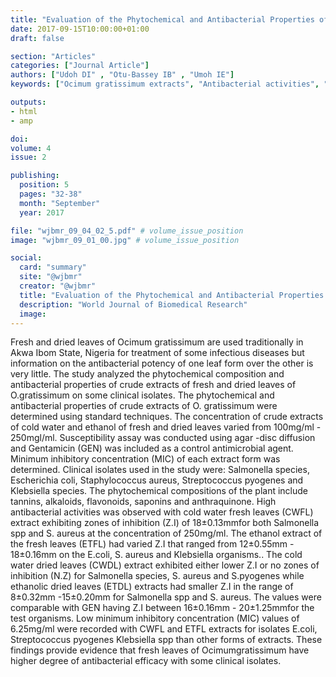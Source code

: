 ```yaml
---
title: "Evaluation of the Phytochemical and Antibacterial Properties of Crude Extracts of Ocimum Gratissimum Scent Leaves on Some Clinical Isolates"
date: 2017-09-15T10:00:00+01:00
draft: false

section: "Articles"
categories: ["Journal Article"]
authors: ["Udoh DI" , "Otu-Bassey IB" , "Umoh IE"]
keywords: ["Ocimum gratissimum extracts", "Antibacterial activities", "clinical isolates"]

outputs: 
- html
- amp

doi:
volume: 4
issue: 2

publishing:
  position: 5
  pages: "32-38"
  month: "September"
  year: 2017

file: "wjbmr_09_04_02_5.pdf" # volume_issue_position
image: "wjbmr_09_01_00.jpg" # volume_issue_position

social:
  card: "summary"
  site: "@wjbmr"
  creator: "@wjbmr"
  title: "Evaluation of the Phytochemical and Antibacterial Properties of Crude Extracts of Ocimum Gratissimum Scent Leaves on Some Clinical Isolates"
  description: "World Journal of Biomedical Research"
  image:
---
```

Fresh and dried leaves of Ocimum gratissimum are used traditionally in Akwa Ibom State, Nigeria for
treatment of some infectious diseases but information on the antibacterial potency of one leaf form over the
other is very little. The study analyzed the phytochemical composition and antibacterial properties of crude
extracts of fresh and dried leaves of O.gratissimum on some clinical isolates. The phytochemical and
antibacterial properties of crude extracts of O. gratissimum were determined using standard techniques. The
concentration of crude extracts of cold water and ethanol of fresh and dried leaves varied from 100mg/ml -
250mgl/ml. Susceptibility assay was conducted using agar -disc diffusion and Gentamicin (GEN) was
included as a control antimicrobial agent. Minimum inhibitory concentration (MIC) of each extract form was
determined. Clinical isolates used in the study were: Salmonella species, Escherichia coli, Staphylococcus
aureus, Streptococcus pyogenes and Klebsiella species. The phytochemical compositions of the plant include
tannins, alkaloids, flavonoids, saponins and anthraquinone. High antibacterial activities was observed with
cold water fresh leaves (CWFL) extract exhibiting zones of inhibition (Z.I) of 18±0.13mmfor both Salmonella
spp and S. aureus at the concentration of 250mg/ml. The ethanol extract of the fresh leaves (ETFL) had varied
Z.I that ranged from 12±0.55mm - 18±0.16mm on the E.coli, S. aureus and Klebsiella organisms.. The cold
water dried leaves (CWDL) extract exhibited either lower Z.I or no zones of inhibition (N.Z) for Salmonella
species, S. aureus and S.pyogenes while ethanolic dried leaves (ETDL) extracts had smaller Z.I in the range of
8±0.32mm -15±0.20mm for Salmonella spp and S. aureus. The values were comparable with GEN having Z.I
between 16±0.16mm - 20±1.25mmfor the test organisms. Low minimum inhibitory concentration (MIC)
values of 6.25mg/ml were recorded with CWFL and ETFL extracts for isolates E.coli, Streptococcus pyogenes
Klebsiella spp than other forms of extracts. These findings provide evidence that fresh leaves of
Ocimumgratissimum have higher degree of antibacterial efficacy with some clinical isolates.
